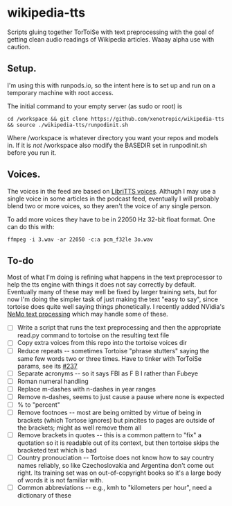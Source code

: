 # wikipedia-tts
Scripts gluing together TorToiSe with text preprocessing with the goal of getting clean audio readings of Wikipedia articles. Waaay alpha use with caution.

## Setup.

I'm using this with runpods.io, so the intent here is to set up and run on a temporary machine with root access. 

The initial command to your empty server (as sudo or root) is

`cd /workspace && git clone https://github.com/xenotropic/wikipedia-tts && source ./wikipedia-tts/runpodinit.sh`

Where /workspace is whatever directory you want your repos and models in. If it is *not* /workspace also modify the BASEDIR set in runpodinit.sh before you run it. 

## Voices. 

The voices in the feed are based on [LibriTTS voices](https://www.openslr.org/60/). Althugh I may use a single voice in some articles in the podcast feed, eventually I will probably blend two or more voices, so they aren't the voice of any single person. 
 
To add more voices they have to be in 22050 Hz 32-bit float format. One can do this with:

`ffmpeg -i 3.wav -ar 22050 -c:a pcm_f32le 3o.wav`

## To-do

Most of what I'm doing is refining what happens in the text preprocessor to help the tts engine with things it does not say correctly by default. Eventually many of these may well be fixed by larger training sets, but for now I'm doing the simpler task of just making the text "easy to say", since tortoise does quite well saying things phonetically.  I recently added NVidia's [NeMo text processing](https://github.com/NVIDIA/NeMo-text-processing/) which may handle some of these.

- [ ] Write a script that runs the text preprocessing and then the appropriate read.py command to tortoise on the resulting text file
- [ ] Copy extra voices from this repo into the tortoise voices dir
- [ ] Reduce repeats -- sometimes Tortoise "phrase stutters" saying the same few words two or three times. Have to tinker with TorToiSe params, see its [#237](https://github.com/neonbjb/tortoise-tts/issues/237)
- [ ] Separate acronyms -- so it says FBI as F B I rather than Fubeye
- [ ] Roman numeral handling 
- [ ] Replace m-dashes with n-dashes in year ranges
- [ ] Remove n-dashes, seems to just cause a pause where none is expected
- [ ] % to "percent"
- [ ] Remove footnoes -- most are being omitted by virtue of being in brackets (which Tortose ignores) but pincites to pages are outside of the brackets; might as well remove them all
- [ ] Remove brackets in quotes -- this is a common pattern to "fix" a quotation so it is readable out of its context, but then tortoise skips the bracketed text which is bad
- [ ] Country pronouciation -- Tortoise does not know how to say country names reliably, so like Czechoslovakia and Argentina don't come out right. Its training set was on out-of-copyright books so it's a large body of words it is not familiar with. 
- [ ] Common abbreviations -- e.g., kmh to "kilometers per hour", need a dictionary of these
